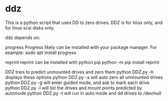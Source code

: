 # ddz
This is a python script that uses DD to zero drives. 
DDZ is for linux only, and for linux scsi disks only. 

ddz depends on:

progress 
Progress likely can be installed with your package manager. 
For example: sudo apt install progress 

reprint 
reprint can be installed with python pip 
python -m pip install reprint 

DDZ tries to predict unmounted drives and zero them 
python DDZ.py -h displays these options 
python DDZ.py -a will auto zero all unmounted drives 
python DDZ.py -g will enter guided mode, and ask to mark each drive 
python DDZ.py -l will list the drives and mount points predicted by automode
python DDZ.py -t will run in auto mode and dd drives to /dev/null 

